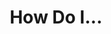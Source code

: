 ---
categories: ["Masterstroke"]
tags: ["docs"] 
title: "How Do I..."
linkTitle: "How Do I..."
weight: 5
description: >
  Answers to all of your "How Do I...?" questions.
---